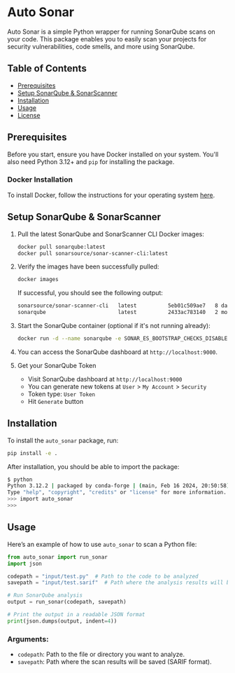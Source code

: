 # Auto Sonar

Auto Sonar is a simple Python wrapper for running SonarQube scans on your code. This package enables you to easily scan your projects for security vulnerabilities, code smells, and more using SonarQube.

## Table of Contents
- [Prerequisites](#prerequisites)
- [Setup SonarQube & SonarScanner](#setup-sonarqube--sonarscanner)
- [Installation](#installation)
- [Usage](#usage)
- [License](#license)

## Prerequisites

Before you start, ensure you have Docker installed on your system. You'll also need Python 3.12+ and `pip` for installing the package.

### Docker Installation
To install Docker, follow the instructions for your operating system [here](https://docs.docker.com/get-docker/).

## Setup SonarQube & SonarScanner

1. Pull the latest SonarQube and SonarScanner CLI Docker images:
   ```bash
   docker pull sonarqube:latest
   docker pull sonarsource/sonar-scanner-cli:latest
   ```

2. Verify the images have been successfully pulled:
   ```bash
   docker images
   ```

   If successful, you should see the following output:
   ```bash
   sonarsource/sonar-scanner-cli   latest          5eb01c509ae7   8 days ago     887MB
   sonarqube                       latest          2433ac783140   2 months ago   1.07GB
   ```

3. Start the SonarQube container (optional if it's not running already):
   ```bash
   docker run -d --name sonarqube -e SONAR_ES_BOOTSTRAP_CHECKS_DISABLE=true -p 9000:9000 sonarqube:latest
   ```

4. You can access the SonarQube dashboard at `http://localhost:9000`.

5. Get your SonarQube Token
   - Visit SonarQube dashboard at `http://localhost:9000`
   - You can generate new tokens at `User` > `My Account` > `Security`
   - Token type: `User Token`
   - Hit `Generate` button

## Installation

To install the `auto_sonar` package, run:

```bash
pip install -e .
```

After installation, you should be able to import the package:

```bash
$ python
Python 3.12.2 | packaged by conda-forge | (main, Feb 16 2024, 20:50:58) [GCC 12.3.0] on linux
Type "help", "copyright", "credits" or "license" for more information.
>>> import auto_sonar
>>>
```

## Usage

Here’s an example of how to use `auto_sonar` to scan a Python file:

```python
from auto_sonar import run_sonar
import json

codepath = "input/test.py"  # Path to the code to be analyzed
savepath = "input/test.sarif"  # Path where the analysis results will be saved

# Run SonarQube analysis
output = run_sonar(codepath, savepath)

# Print the output in a readable JSON format
print(json.dumps(output, indent=4))
```

### Arguments:
- `codepath`: Path to the file or directory you want to analyze.
- `savepath`: Path where the scan results will be saved (SARIF format).